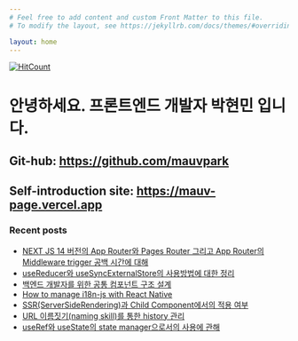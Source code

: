 ```yaml
---
# Feel free to add content and custom Front Matter to this file.
# To modify the layout, see https://jekyllrb.com/docs/themes/#overriding-theme-defaults

layout: home
---
```

[![HitCount](https://hits.dwyl.com/mauvpark/mauvparkgithubio.svg?style=flat&show=unique)](http://hits.dwyl.com/mauvpark/mauvparkgithubio)
# 안녕하세요. 프론트엔드 개발자 박현민 입니다.

## Git-hub: <https://github.com/mauvpark>

## Self-introduction site: <https://mauv-page.vercel.app>

### Recent posts

- [NEXT JS 14 버전의 App Router와 Pages Router 그리고 App Router의 Middleware trigger 공백 시간에 대해](docs/React/2023-12-07-nextjs-version14-router-cache.md)
- [useReducer와 useSyncExternalStore의 사용방법에 대한 정리](docs/React/2023-09-25-comparison-between-useReducer-and-useSyncExternalStore.md)
- [백엔드 개발자를 위한 공통 컴포넌트 구조 설계](docs/React/2023-09-18-component-architecture-for-backend.md)
- [How to manage i18n-js with React Native](docs/Localization/2022-07-25-i18nJs-with-reactNative.md)
- [SSR(ServerSideRendering)과 Child Component에서의 적용 여부](docs/React/2022-05-11-about-ssr-and-child-ssr.md)
- [URL 이름짓기(naming skill)를 통한 history 관리](docs/Javascript/2022-05-04-history-management-with-url-naming-skill.md)
- [useRef와 useState의 state manager으로서의 사용에 관해](docs/React/2022-05-03-useref-and-usestate-use-cases-as-a-state-manager.md)

<script src="https://utteranc.es/client.js"
        repo="mauvpark/mauvpark.github.io" 
        issue-term="pathname"
        theme="github-light"
        label="comment"
        crossorigin="anonymous"
        async>
</script>
